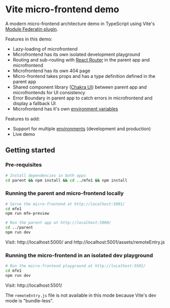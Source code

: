 # Vite micro-frontend demo

A modern micro-frontend architecture demo in TypeScript using Vite's [Module Federatin plugin](https://github.com/originjs/vite-plugin-federation).

Features in this demo:

- Lazy-loading of microfrontend
- Microfrontend has its own isolated development playground
- Routing and sub-routing with [React Router](https://reactrouter.com/) in the parent app and microfrontend
- Microfrontend has its own 404 page
- Micro-frontend takes props and has a type definition defined in the parent app
- Shared component library ([Chakra UI](https://chakra-ui.com/)) between parent app and microfrontends for UI consistency
- Error Boundary in parent app to catch errors in microfrontend and display a fallback UI
- Microfrontend has it's own [environment variables](https://vitejs.dev/guide/env-and-mode)

Features to add:

- Support for multiple [environments](https://vitejs.dev/guide/env-and-mode) (development and production)
- Live demo

## Getting started

### Pre-requisites

```sh
# Install dependencies in both apps
cd parent && npm install && cd ../mfe1 && npm install
```

### Running the parent and micro-frontend locally

```sh
# Serve the micro-frontend at http://localhost:5001/
cd mfe1
npm run mfe-preview

# Run the parent app at http://localhost:5000/
cd ../parent
npm run dev
```

Visit: http://localhost:5000/ and http://localhost:5001/assets/remoteEntry.js

### Running the micro-frontend in an isolated dev playground

```sh
# Run the micro-frontend playground at http://localhost:5501/
cd mfe1
npm run dev
```

Visit: http://localhost:5501/

The `remoteEntry.js` file is not available in this mode because Vite's dev mode is "bundle-less".
